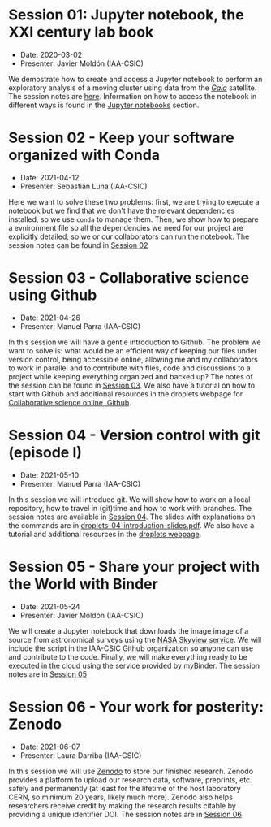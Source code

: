 # Session 01: Jupyter notebook, the XXI century lab book
- Date:  2020-03-02
- Presenter: Javier Moldón (IAA-CSIC)

We demostrate how to create and access a Jupyter notebook to perform an exploratory analysis of a moving cluster using data from the *[Gaia](https://sci.esa.int/web/gaia)* satellite. The session notes are [here](https://github.com/spsrc/droplets/blob/master/sessions/droplets-01-jupyter-notebooks/droplets-01-jupyter-notebooks.md). Information on how to access the notebook in different ways is found in the [Jupyter notebooks](./jupyter.md) section.


# Session 02 - Keep your software organized with Conda

- Date:  2021-04-12
- Presenter: Sebastián Luna (IAA-CSIC)

Here we want to solve these two problems: first, we are trying to execute a notebook but we find that we don't have the relevant dependencies installed, so we use `conda` to manage them. Then, we show how to prepare a evnironment file so all the dependencies we need for our project are explicitly detailed, so we or our collaborators can run the notebook. The session notes can be found in [Session 02](https://github.com/spsrc/droplets/blob/master/sessions/droplets-02-conda/droplets-02-conda.md)

# Session 03 - Collaborative science using Github

- Date: 2021-04-26
- Presenter: Manuel Parra (IAA-CSIC)

In this session we will have a gentle introduction to Github. The problem we want to solve is: what would be an efficient way of keeping our files under version control, being accessible online, allowing me and my collaborators to work in parallel and to contribute with files, code and discussions to a project while keeping everything organized and backed up? The notes of the session can be found in [Session 03](https://github.com/spsrc/droplets/blob/master/sessions/droplets-03-github/droplets-03-github.md). We also have a tutorial on how to start with Github and additional resources in the droplets webpage for [Collaborative science online, Github](https://droplets-spsrc.readthedocs.io/github/).

# Session 04 - Version control with git (episode I)

- Date: 2021-05-10
- Presenter: Manuel Parra (IAA-CSIC)

In this session we will introduce git. We will show how to work on a local repository, how to travel in (git)time and how to work with branches. The session notes are available in [Session 04](https://github.com/spsrc/droplets/blob/master/sessions/droplets-04-git/droplets-04-git.md). The slides with explanations on the commands are in [droplets-04-introduction-slides.pdf](https://github.com/spsrc/droplets/blob/master/sessions/droplets-04-git/droplets-04-introduction-slides.pdf). We also have a tutorial and additional resources in the [droplets webpage](https://droplets-spsrc.readthedocs.io/git/).

# Session 05 - Share your project with the World with Binder

- Date: 2021-05-24
- Presenter: Javier Moldón (IAA-CSIC)

We will create a Jupyter notebook that downloads the image image of a source from astronomical surveys using the [NASA Skyview service](https://skyview.gsfc.nasa.gov/current/cgi/titlepage.pl). We will include the script in the IAA-CSIC Github organization so anyone can use and contribute to the code. Finally, we will make everything ready to be executed in the cloud using the service provided by [myBinder](https://mybinder.org/). The session notes are in [Session 05](https://github.com/spsrc/droplets/blob/master/sessions/droplets-05-binder/droplets-05-binder.md)

# Session 06 - Your work for posterity: Zenodo

- Date: 2021-06-07
- Presenter: Laura Darriba (IAA-CSIC)

In this session we will use [Zenodo](https://zenodo.org/) to store our finished research. Zenodo provides a platform to upload our research data, software, preprints, etc. safely and permanently (at least for the lifetime of the host laboratory CERN, so minimum 20 years, likely much more). Zenodo also helps researchers receive credit by making the research results citable by providing a unique identifier DOI. The session notes are in [Session 06](https://github.com/spsrc/droplets/blob/master/sessions/droplets-06-binder/droplets-06-zenodo.md)
